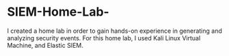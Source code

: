 # SIEM-Home-Lab-
I created a home lab in order to gain hands-on experience in generating and analyzing security events. For this home lab, I used Kali Linux Virtual Machine, and Elastic SIEM. 
